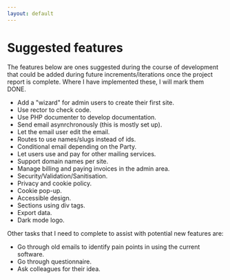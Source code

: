 ```yaml
---
layout: default
---
```


# Suggested features

The features below are ones suggested during the course of development that could be added during future increments/iterations once the project report is complete. Where I have implemented these, I will mark them DONE.

+ Add a "wizard" for admin users to create their first site.
+ Use rector to check code.
+ Use PHP documenter to develop documentation.
+ Send email asynrchronously (this is mostly set up).
+ Let the email user edit the email.
+ Routes to use names/slugs instead of ids.
+ Conditional email depending on the Party.
+ Let users use and pay for other mailing services.
+ Support domain names per site.
+ Manage billing and paying invoices in the admin area.
+ Security/Validation/Sanitisation.
+ Privacy and cookie policy.
+ Cookie pop-up.
+ Accessible design.
+ Sections using div tags.
+ Export data.
+ Dark mode logo.

Other tasks that I need to complete to assist with potential new features are:

+ Go through old emails to identify pain points in using the current software.
+ Go through questionnaire.
+ Ask colleagues for their idea.
